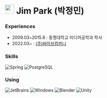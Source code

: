<h1><img src="https://emojis.slackmojis.com/emojis/images/1531849430/4246/blob-sunglasses.gif?1531849430" width="30"/> Jim Park (박정민)</h1>

<h3>Experiences</h3>
<ul>
 <li> 2009.03~2015.8 : 동명대학교 미디어공학과 학사</li>
 <li> 2022.03~ : <a href="http://vaiv.kr/">(주)바이브컴퍼니</a></li>
</ul>
 
<h3>Skills</h3>
<p>
 <img alt="Spring" src="https://img.shields.io/badge/-Spring-6DB33F?style=flat-square&logo=spring&logoColor=white" />
 <img alt="PostgreSQL" src="https://img.shields.io/badge/-PostgreSQL-4169E1?style=flat-square&logo=postgresql&logoColor=white" />
</p>

<h3>Using</h3>
<p>
 <img alt="JetBrains" src="https://img.shields.io/badge/-JetBrains-000000?style=flat-square&logo=jetbrains&logoColor=white" />
 <img alt="Windows" src="https://img.shields.io/badge/-Windows-0078D6?style=flat-square&logo=windows&logoColor=white" />
 <img alt="Blender" src="https://img.shields.io/badge/-Blender-F05032?style=flat-square&logo=blender&logoColor=white" />
 <img alt="Unity" src="https://img.shields.io/badge/-Unity-B7178C?style=flat-square&logo=unity&logoColor=white" />
</p>
